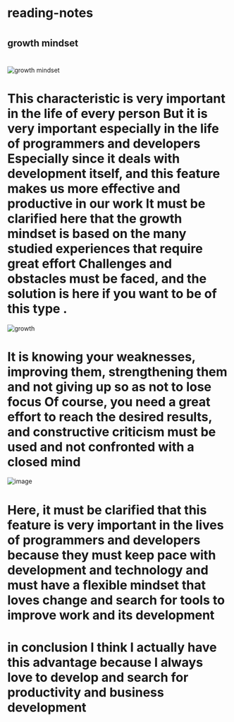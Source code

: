 # reading-notes



#

## growth mindset
#


![growth mindset](https://thetalentinstitute.imgix.net/assets/img/blog/wouter-blog.png?auto=compress%2Cformat&crop=focalpoint&fit=crop&fp-x=0.5&fp-y=0.5&h=531.5625&q=80&w=945&s=222d9cc565e7ee7a3e343cf11038b026)



# This characteristic is very important in the life of every person But it is very important especially in the life of programmers and developers Especially since it deals with development itself, and this feature makes us more effective and productive in our work It must be clarified here that the growth mindset is based on the many studied experiences that require great effort Challenges and obstacles must be faced, and the solution is here if you want to be of this type .
![growth](https://storage.googleapis.com/proudcity/elgl/uploads/2020/08/growth-mindset-brain.png)
#
# It is knowing your weaknesses, improving them, strengthening them and not giving up so as not to lose focus Of course, you need a great effort to reach the desired results, and constructive criticism must be used and not confronted with a closed mind
![image](https://miro.medium.com/max/1200/1*TtlqcGNhwGaF0mOfsQJrOg.jpeg)

# Here, it must be clarified that this feature is very important in the lives of programmers and developers because they must keep pace with development and technology and must have a flexible mindset that loves change and search for tools to improve work and its development
#
# in conclusion I think I actually have this advantage because I always love to develop and search for productivity and business development
